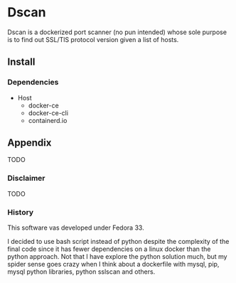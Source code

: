 # Dscan
Dscan is a dockerized port scanner (no pun intended) whose sole purpose is to find out SSL/TlS protocol version given a list of hosts.

	

## Install
### Dependencies
* Host
  * docker-ce
  * docker-ce-cli
  * containerd.io
 
## Appendix
TODO
### Disclaimer
TODO

### History
This software vas developed under Fedora 33.

I decided to use bash script instead of python despite the complexity of the final code since it has fewer dependencies on a linux docker than the python approach. Not that I have explore the python solution much, but my spider sense goes crazy when I think about a dockerfile with mysql, pip, mysql python libraries, python sslscan and others.
